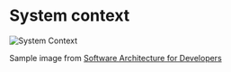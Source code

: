 System context
==============

![System Context](../images/system-context.png)

Sample image from [Software Architecture for Developers](https://leanpub.com/b/software-architecture)
